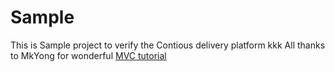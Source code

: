 # Sample
This is Sample project to verify the Contious delivery platform 
kkk
All thanks to MkYong for wonderful [MVC tutorial](http://www.mkyong.com/spring3/spring-3-mvc-hello-world-example/)
